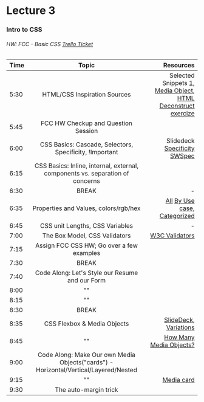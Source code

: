 # Lecture 3
### Intro to CSS
###### HW: FCC - Basic CSS [Trello Ticket](https://trello.com/b/kP8TwrOh/mcc-frontend-academy)

| Time     |       Topic                                        | Resources   |
| ---------|:-------------:                                     | -----:      |
| 5:30     | HTML/CSS Inspiration Sources                       | Selected Snippets [1](https://codepen.io/hexagoncircle/full/OJLMgYY), [Media Object](https://css-tricks.com/media-object-bunch-ways/), [HTML Deconstruct exercize](https://dribbble.com/shots/7269289/attachments/223608?mode=media)|
| 5:45     |  FCC HW Checkup and Question Session               |             |
| 6:00     |  CSS Basics: Cascade, Selectors, Specificity, !Important    |   Slidedeck  [Specificity](https://www.smashingmagazine.com/2007/07/css-specificity-things-you-should-know/) [SWSpec](https://stuffandnonsense.co.uk/archives/images/css-specificity-wars.png)      |
| 6:15     |  CSS Basics: Inline, internal, external, components vs. separation of concerns          |     []()        |
| 6:30     | BREAK                                              |    -        |
| 6:35     |  Properties and Values, colors/rgb/hex             | [All](https://developer.mozilla.org/en-US/docs/Web/CSS/Reference) [By Use case](https://cssreference.io/), [Categorized](https://htmldog.com/references/css/properties/)|
| 6:45     |  CSS unit Lengths, CSS Variables                   |    -        |
| 7:00     |  The Box Model, CSS Validators                     |  [W3C Validators](https://developer.mozilla.org/en-US/docs/Tools/Validators)           |
| 7:15     |  Assign FCC CSS HW; Go over a few examples         |             |
| 7:30     | BREAK                                              |             |
| 7:40     |  Code Along: Let's Style our Resume and our Form   |             |
| 8:00     |              ""                                    |             |
| 8:15     |              ""                                    |             |
| 8:30     | BREAK                                              |             |
| 8:35     |  CSS Flexbox & Media Objects                       |  [SlideDeck](),          [Variations](http://snapeuh.github.io/flexbox-presentation/) |
| 8:45     |      ""                                            | [How Many Media Objects?](https://cdn.dribbble.com/users/938260/screenshots/7267996/media/3c155afcaff1bd454ab4d356b971cfc6.jpg)|
| 9:00     | Code Along: Make Our own Media Objects("cards") - Horizontal/Vertical/Layered/Nested|             |
| 9:15     |              ""                                    |  [Media card](https://codeburst.io/build-a-minimalist-html-card-in-just-53-lines-of-code-with-flexbox-b40801927eb5)           |
| 9:30     |              The auto-margin trick                 |             |


